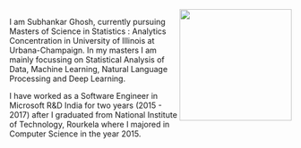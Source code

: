 <img align="right" src="https://github.com/subhankar-ghosh/subhankar-ghosh.github.io/blob/master/_images/Subhankar_Image.jpg" width="200" height="200" >

I am Subhankar Ghosh, currently pursuing Masters of Science in Statistics : Analytics Concentration in University of Illinois at Urbana-Champaign. In my masters I am mainly focussing on Statistical Analysis of Data, Machine Learning, Natural Language Processing and Deep Learning.

I have worked as a Software Engineer in Microsoft R&D India for two years (2015 - 2017) after I graduated from National Institute of Technology, Rourkela where I majored in Computer Science in the year 2015.
